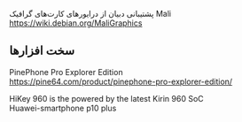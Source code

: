 
پشتیبانی دبیان از درایورهای کارت‌های گرافیک Mali  
https://wiki.debian.org/MaliGraphics


## سخت افزارها    
PinePhone Pro Explorer Edition  
https://pine64.com/product/pinephone-pro-explorer-edition/  

HiKey 960 is the powered by the latest Kirin 960 SoC  
Huawei-smartphone p10 plus
